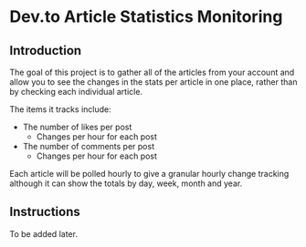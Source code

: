 # Dev.to Article Statistics Monitoring

## Introduction

The goal of this project is to gather all of the articles from your account and allow you to see the changes in the stats per article in one place, rather than by checking each individual article.

The items it tracks include:

* The number of likes per post
  * Changes per hour for each post
* The number of comments per post
  * Changes per hour for each post

Each article will be polled hourly to give a granular hourly change tracking although it can show the totals by day, week, month and year.

## Instructions

To be added later.
